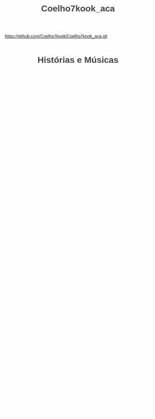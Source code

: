 # Coelho7kook_aca
echo "# Coelho7kook_aca" >> README.md
git init
git add README.md
git commit -m "first commit"
git branch -M main
git remote add origin https://github.com/Coelho7kook/Coelho7kook_aca.git
git push -u origin main

<!DOCTYPE html>
<html lang="pt">
<head>
    <meta charset="UTF-8">
    <meta name="viewport" content="width=device-width, initial-scale=1.0">
    <title>Texto com Tradução de Idiomas</title>
    <style>
        body {
            margin: 0;
            padding: 0;
            background: url('https://truth.bahamut.com.tw/artwork/202210/c4b979ce2108d38e2e4a015fe8763082.GIF?w=1000') no-repeat center center fixed;
            background-size: cover;
            color: white;
            font-family: Arial, Helvetica, sans-serif;
            text-align: center;
            display: flex;
            flex-direction: column;
            justify-content: center;
            height: 100vh;
            overflow: hidden;
        }

        .text-content {
            max-width: 600px;
            margin: 0 auto;
            padding: 20px;
            background-color: rgba(0, 0, 0, 0.6);
            border-radius: 10px;
            display: none; /* Oculta o texto inicialmente */
        }

        audio {
            display: none;
        }

        .button-play {
            background-color: #ffb3d9; /* Rosa Claro Fofo */
            color: white;
            font-size: 20px;
            padding: 15px 30px;
            border: none;
            border-radius: 5px;
            cursor: pointer;
            margin-top: 20px;
        }

        .button-play:hover {
            background-color: #ff69b4; /* Rosa mais intenso */
        }

        .button-language {
            margin: 5px;
            padding: 10px 15px;
            cursor: pointer;
            border-radius: 5px;
            color: white;
            background-color: #6a1b9a; /* Cores distintas para cada idioma */
            font-size: 14px;
            text-transform: uppercase;
        }

        .button-language:hover {
            background-color: #4a148c;
        }
    </style>
</head>
<body>
    <audio autoplay loop>
        <source src="https://www.youtube.com/watch?v=s7RRgF5Ve_E&si=WTVDMJoNlHWg0ZIS" type="audio/mpeg">
        <source src="https://www.youtube.com/watch?v=JMsP7fAcQtc&si=FJMsP7fAcQtc" type="audio/mpeg">
    </audio>

    <div class="text-content">
        <p>Para Minha Amiga,  
        Mesmo quando o mundo parece pesado, quero que saibas que não estás sozinha. O caminho pode ser difícil, e as sombras podem parecer mais profundas, mas a tua força é maior do que imaginas.</p>

        <p>Assim como Miquella enfrenta suas batalhas, tu também és forte o suficiente para atravessar qualquer tempestade. Os momentos de dor são passageiros, e mesmo nos dias mais sombrios, há luz esperando para brilhar novamente.</p>

        <p>Não deixe que a tristeza te domine, pois cada lágrima é um passo para o reencontro com tua paz interior. A vida, com suas incertezas, nos desafia, mas cada desafio nos ensina a valorizar ainda mais as pequenas coisas que trazem alegria.</p>

        <p>Acredite em ti mesma, mesmo quando as palavras parecem falhar e o silêncio tenta preencher o vazio. Estamos todos conectados por sentimentos genuínos, e tua existência é um presente único.</p>

        <p>Por isso, não temas seguir em frente, pois há sempre uma mão estendida, uma palavra de carinho, e um coração que sente profundamente a tua dor. Você é forte. Você é amada.</p>
    </div>

    <button class="button-play" onclick="toggleText()">Por favor, clique aqui para algo especial</button>

    <div>
        <button class="button-language" onclick="setLanguage('pt')">Português</button>
        <button class="button-language" onclick="setLanguage('en')">Inglês</button>
        <button class="button-language" onclick="setLanguage('ja')">Japonês</button>
        <button class="button-language" onclick="setLanguage('ru')">Russo</button>
    </div>

    <script>
        function toggleText() {
            const textContent = document.querySelector('.text-content');
            textContent.style.display = 'block';
        }

        function setLanguage(lang) {
            const texts = {
                pt: [
                    "Para Minha Amiga, Mesmo quando o mundo parece pesado, quero que saibas que não estás sozinha. O caminho pode ser difícil, e as sombras podem parecer mais profundas, mas a tua força é maior do que imaginas.",
                    "Assim como Miquella enfrenta suas batalhas, tu também és forte o suficiente para atravessar qualquer tempestade. Os momentos de dor são passageiros, e mesmo nos dias mais sombrios, há luz esperando para brilhar novamente.",
                    "Não deixe que a tristeza te domine, pois cada lágrima é um passo para o reencontro com tua paz interior. A vida, com suas incertezas, nos desafia, mas cada desafio nos ensina a valorizar ainda mais as pequenas coisas que trazem alegria.",
                    "Acredite em ti mesma, mesmo quando as palavras parecem falhar e o silêncio tenta preencher o vazio. Estamos todos conectados por sentimentos genuínos, e tua existência é um presente único.",
                    "Por isso, não temas seguir em frente, pois há sempre uma mão estendida, uma palavra de carinho, e um coração que sente profundamente a tua dor. Você é forte. Você é amada."
                ],
                en: [
                    "To My Friend, Even when the world seems heavy, I want you to know you're not alone. The path might be difficult, and the shadows may seem deeper, but your strength is greater than you realize.",
                    "Just like Miquella faces her battles, you are strong enough to overcome any storm. The moments of pain are fleeting, and even in the darkest days, there is light waiting to shine again.",
                    "Don't let sadness consume you, for every tear is a step towards reconnecting with your inner peace. Life, with its uncertainties, challenges us, but each challenge teaches us to cherish the little things that bring joy.",
                    "Believe in yourself, even when words seem to fail and silence tries to fill the void. We are all connected by genuine feelings, and your existence is a unique gift.",
                    "So, don't fear moving forward, as there is always a helping hand, a kind word, and a heart that deeply feels your pain. You are strong. You are loved."
                ],
                ja: [
                    "私の友へ、世界が重く感じられるときでも、あなたがひとりではないことを知ってほしい。道は難しいかもしれませんし、影がより深く感じられるかもしれませんが、あなたの強さは想像以上です。",
                    "ミケラが直面する戦いのように、あなたもあらゆる嵐を乗り越える力があります。痛みの瞬間は一時的であり、最も暗い日々でも再び輝き始める光が待っています。",
                    "悲しみがあなたを支配させてはならない、それぞれの涙はあなたの内なる平和に再接続するための一歩です。人生は不確実であり、それに挑戦しますが、各挑戦はさらに多くの楽しさをもたらす小さなことに価値を見出させます。",
                    "自分自身を信じてください、言葉が失敗するようなときでも、沈黙が空白を埋めようとするときでも。私たちは真の感情でつながっていますし、あなたの存在は唯一の贈り物です。",
                    "だから、前進することを恐れないでください、いつでも助けの手があり、親切な言葉があり、あなたの痛みに深く寄り添う心があります。あなたは強い。あなたは愛されています。"
                ],
                ru: [
                    "Для моего друга, Даже когда мир кажется тяжелым, я хочу, чтобы ты знал, что ты не один. Пути могут быть трудными, и тени могут казаться глубже, но твоя сила гораздо больше, чем ты думаешь.",
                    "Как Микелла сталкивается с её сражениями, ты также силен, чтобы преодолеть любую бурю. Моменты боли мимолетны, и даже в самые темные дни есть свет, который снова готов сиять.",
                    "Не позволяй печали овладеть тобой, ведь каждая слеза — это шаг к воссоединению с твоим внутренним спокойствием. Жизнь с её неуверенностями бросает вызов нам, но каждый вызов учит ценить даже маленькие вещи, приносящие радость.",
                    "Верь в себя, даже когда слова кажутся бессильными, а молчание пытается заполнить пустоту. Мы связаны искренними чувствами, и твое существование — это уникальный дар.",
                    "Поэтому не бойся идти вперед, ведь всегда есть протянутая рука помощи, доброе слово и сердце, которое глубоко чувствует твою боль. Ты сильный. Тебя любят."
                ]
            };
            
            const textContent = document.querySelector('.text-content p');
            textContent.innerHTML = texts[lang].join('<br>');
        }
    </script>
</body>
</html>


<!DOCTYPE html>
<html lang="pt-BR">
<head>
    <meta charset="UTF-8">
    <meta name="viewport" content="width=device-width, initial-scale=1.0">
    <title>Histórias com Música</title>
    <style>
        body {
            font-family: Arial, sans-serif;
            background-color: #f9f9f9;
            text-align: center;
            padding: 20px;
        }
        h1 {
            color: #444;
        }
        button {
            padding: 10px 20px;
            margin: 10px;
            font-size: 16px;
            cursor: pointer;
            border: none;
            border-radius: 5px;
            background-color: #007BFF;
            color: white;
        }
        button:hover {
            background-color: #0056b3;
        }
        #text-container {
            margin: 20px 0;
        }
        .text {
            display: none;
        }
        .text.active {
            display: block;
        }
        img {
            max-width: 100%;
            height: auto;
            margin-top: 20px;
        }
    </style>
</head>
<body>
    <h1>Histórias e Músicas</h1>
    
    <!-- Botões de idioma -->
    <button id="btn-pt">Português</button>
    <button id="btn-en">English</button>
    <button id="btn-jp">日本語</button>
    <button id="btn-ru">Русский</button>

    <!-- Container de texto -->
    <div id="text-container">
        <p id="text-pt" class="text active">Era uma vez, num reino distante...</p>
        <p id="text-en" class="text">Once upon a time, in a faraway kingdom...</p>
        <p id="text-jp" class="text">むかしむかし、遠い王国で...</p>
        <p id="text-ru" class="text">Давным-давно, в далеком королевстве...</p>
    </div>

    <!-- GIF ilustrativo -->
    <img id="gif" src="https://media.giphy.com/media/l3vRnBKzTssWyv2KI/giphy.gif" alt="Imagem ilustrativa">

    <!-- Player de áudio -->
    <audio id="audio-player" autoplay>
        <source id="audio-source" src="" type="audio/mpeg">
        Seu navegador não suporta a reprodução de áudio.
    </audio>

    <script>
        // Seletores de botões
        const btnPt = document.getElementById('btn-pt');
        const btnEn = document.getElementById('btn-en');
        const btnJp = document.getElementById('btn-jp');
        const btnRu = document.getElementById('btn-ru');

        // Seletores de textos
        const texts = {
            pt: document.getElementById('text-pt'),
            en: document.getElementById('text-en'),
            jp: document.getElementById('text-jp'),
            ru: document.getElementById('text-ru')
        };

        // Player de áudio
        const audioPlayer = document.getElementById('audio-player');
        const audioSource = document.getElementById('audio-source');

        // URLs das músicas
        const musicTracks = [
            'https://www.youtube.com/watch?v=JMsP7fAcQtc',
            'https://www.youtube.com/watch?v=s7RRgF5Ve_E'
        ];

        // Função para tocar música aleatória
        function playRandomMusic() {
            const randomTrack = musicTracks[Math.floor(Math.random() * musicTracks.length)];
            audioSource.src = randomTrack;
            audioPlayer.load();
            audioPlayer.play();
        }

        // Inicializar com música aleatória
        playRandomMusic();

        // Função para trocar textos
        function switchText(language) {
            Object.values(texts).forEach(text => text.classList.remove('active'));
            texts[language].classList.add('active');
        }

        // Event listeners para os botões
        btnPt.addEventListener('click', () => switchText('pt'));
        btnEn.addEventListener('click', () => switchText('en'));
        btnJp.addEventListener('click', () => switchText('jp'));
        btnRu.addEventListener('click', () => switchText('ru'));
    </script>
</body>
</html>
